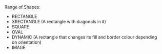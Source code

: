Range of Shapes:
- RECTANGLE
- XRECTANGLE (A rectangle with diagonals in it)
- SQUARE
- OVAL
- DYNAMIC (A rectangle that changes its fill and border colour depending on orientation)
- IMAGE
